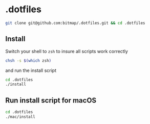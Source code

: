 # .dotfiles

```sh
git clone git@github.com:bitmap/.dotfiles.git && cd .dotfiles
```

## Install

Switch your shell to `zsh` to insure all scripts work correctly

```sh
chsh -s $(which zsh)
```

and run the install script

```sh
cd .dotfiles
./install
```

## Run install script for macOS

```sh
cd .dotfiles
./mac/install
```
